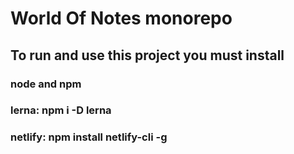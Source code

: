 # World Of Notes monorepo

## To run and use this project you must install

### node and npm
### lerna: npm i -D lerna
### netlify: npm install netlify-cli -g
